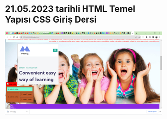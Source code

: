 # 21.05.2023 tarihli HTML Temel Yapısı CSS Giriş Dersi
![HTML Temel Yapısı CSS Giriş Dersi](image.png)